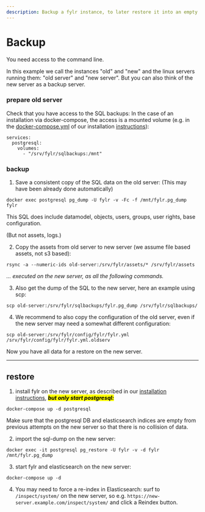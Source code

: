 ```yaml
---
description: Backup a fylr instance, to later restore it into an empty fylr instance.
---
```


# Backup

You need access to the command line.

In this example we call the instances "old" and "new" and the linux servers running them: "old server" and "new server". But you can also think of the new server as a backup server.

### prepare old server

Check that you have access to the SQL backups: In the case of an installation via docker-compose, the access is a mounted volume (e.g. in the [docker-compose.yml](../\_assets/docker-compose.yml) of our installation [instructions](https://docs.fylr.io/for-system-administrators/installation/linux-docker-compose)):

```
services:
  postgresql:
    volumes:
      - "/srv/fylr/sqlbackups:/mnt"
```

### backup

1. Save a consistent copy of the SQL data on the old server: (This may have been already done automatically)

```
docker exec postgresql pg_dump -U fylr -v -Fc -f /mnt/fylr.pg_dump fylr
```

This SQL does include datamodel, objects, users, groups, user rights, base configuration.&#x20;

(But not assets, logs.)

2. Copy the assets from old server to new server (we assume file based assets, not s3 based):

```
rsync -a --numeric-ids old-server:/srv/fylr/assets/* /srv/fylr/assets
```

_... executed on the new server, as all the following commands._

3. Also get the dump of the SQL to the new server, here an example using scp:

```
scp old-server:/srv/fylr/sqlbackups/fylr.pg_dump /srv/fylr/sqlbackups/
```

4. We recommend to also copy the configuration of the old server, even if the new server may need a somewhat different configuration:

```
scp old-server:/srv/fylr/config/fylr/fylr.yml /srv/fylr/config/fylr/fylr.yml.oldserv
```

Now you have all data for a restore on the new server.





***

## restore

1. install fylr on the new server, as described in our [installation instructions](https://docs.fylr.io/for-system-administrators/installation/linux-docker-compose), _<mark style="background-color:yellow;">**but only start postgresql:**</mark>_

```
docker-compose up -d postgresql
```

Make sure that the postgresql DB and elasticsearch indices are empty from previous attempts on the new server so that there is no collision of data.

2. import the sql-dump on the new server:&#x20;

```
docker exec -it postgresql pg_restore -U fylr -v -d fylr /mnt/fylr.pg_dump
```

3. start fylr and elasticsearch on the new server:

```
docker-compose up -d
```

4. You may need to force a re-index in Elasticsearch: surf to `/inspect/system/` on the new server, so e.g. `https://new-server.example.com/inspect/system/` and click a Reindex button.
